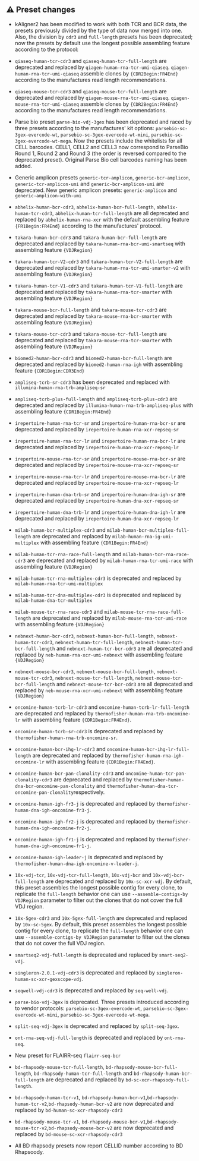 ## ⚠️  Preset changes


- kAligner2 has been modified to work with both TCR and BCR data, the presets previously divided by the type of data now merged into one. Also, the division by `cdr3` and `full-length` presets has been deprecated; now the presets by default use the longest possible assembling feature according to the protocol:

- `qiaseq-human-tcr-cdr3` and `qiaseq-human-tcr-full-length` are deprecated and replaced by  `qiagen-human-rna-tcr-umi-qiaseq`. `qiagen-human-rna-tcr-umi-qiaseq` assemble clones by `{CDR2Begin:FR4End}` according to the manufactures read length recommendations.

- `qiaseq-mouse-tcr-cdr3` and `qiaseq-mouse-tcr-full-length` are deprecated and replaced by  `qiagen-mouse-rna-tcr-umi-qiaseq`. `qiagen-mouse-rna-tcr-umi-qiaseq` assemble clones by `{CDR2Begin:FR4End}` according to the manufactures read length recommendations.

- Parse bio preset `parse-bio-vdj-3gex` has been deprecated and raced by three presets according to the manufactures' kit options: `parsebio-sc-3gex-evercode-wt`, `parsebio-sc-3gex-evercode-wt-mini`, `parsebio-sc-3gex-evercode-wt-mega`. Now the presets include the whitelists for all CELL barcodes. CELL1, CELL2 and CELL3 now correspond to ParseBio Round 1, Round 2 and Round 3 (the order is reversed compared to the deprecated preset). Original Parse Bio cell barcodes naming has been added.

- Generic amplicon presets `generic-tcr-amplicon`, `generic-bcr-amplicon`, `generic-tcr-amplicon-umi` and `generic-bcr-amplicon-umi` are deprecated. New generic amplicon presets: `generic-amplicon` and `generic-amplicon-with-umi`

- `abhelix-human-bcr-cdr3`, `abhelix-human-bcr-full-length`, `abhelix-human-tcr-cdr3`, `abhelix-human-tcr-full-length` are all deprecated and replaced by `abhelix-human-rna-xcr` with the default assembling feature `{FR1Begin:FR4End}` according to the manufactures' protocol.

- `takara-human-bcr-cdr3` and `takara-human-bcr-full-length` are deprecated and replaced by `takara-human-rna-bcr-umi-smartseq` with assembling feature `{VDJRegion}`

- `takara-human-tcr-V2-cdr3` and `takara-human-tcr-V2-full-length` are deprecated and replaced by `takara-human-rna-tcr-umi-smarter-v2` with assembling feature `{VDJRegion}`

- `takara-human-tcr-V1-cdr3` and `takara-human-tcr-V1-full-length` are deprecated and replaced by `takara-human-rna-tcr-smarter` with assembling feature `{VDJRegion}`

- `takara-mouse-bcr-full-length` and `takara-mouse-tcr-cdr3` are deprecated and replaced by `takara-mouse-rna-bcr-smarter` with assembling feature `{VDJRegion}`

- `takara-mouse-tcr-cdr3` and `takara-mouse-tcr-full-length` are deprecated and replaced by `takara-mouse-rna-tcr-smarter` with assembling feature `{VDJRegion}`

- `biomed2-human-bcr-cdr3` and `biomed2-human-bcr-full-length` are deprecated and replaced by `biomed2-human-rna-igh` with assembling feature `{CDR1Begin:CDR3End}`

- `ampliseq-tcrb-sr-cdr3` has been deprecated and replaced with `illumina-human-rna-trb-ampliseq-sr`

- `ampliseq-tcrb-plus-full-length` and `ampliseq-tcrb-plus-cdr3` are deprecated and replaced by `illumina-human-rna-trb-ampliseq-plus` with assembling feature `{CDR1Begin:FR4End}`

- `irepertoire-human-rna-tcr-sr` and `irepertoire-human-rna-bcr-sr` are deprecated and replaced by `irepertoire-human-rna-xcr-repseq-sr`

- `irepertoire-human-rna-tcr-lr` and `irepertoire-human-rna-bcr-lr` are deprecated and replaced by `irepertoire-human-rna-xcr-repseq-lr`

- `irepertoire-mouse-rna-tcr-sr` and `irepertoire-mouse-rna-bcr-sr` are deprecated and replaced by `irepertoire-mouse-rna-xcr-repseq-sr`

- `irepertoire-mouse-rna-tcr-lr` and `irepertoire-mouse-rna-bcr-lr` are deprecated and replaced by `irepertoire-mouse-rna-xcr-repseq-lr`

- `irepertoire-human-dna-trb-sr` and `irepertoire-human-dna-igh-sr` are deprecated and replaced by `irepertoire-human-dna-xcr-repseq-sr`

- `irepertoire-human-dna-trb-lr` and `irepertoire-human-dna-igh-lr` are deprecated and replaced by `irepertoire-human-dna-xcr-repseq-lr`

- `milab-human-bcr-multiplex-cdr3` and `milab-human-bcr-multiplex-full-length` are deprecated and replaced by `milab-human-rna-ig-umi-multiplex` with assembling feature `{CDR1Begin:FR4End}`

- `milab-human-tcr-rna-race-full-length` and `milab-human-tcr-rna-race-cdr3` are deprecated and replaced by `milab-human-rna-tcr-umi-race` with assembling feature `{VDJRegion}`

- `milab-human-tcr-rna-multiplex-cdr3` is deprecated and replaced by `milab-human-rna-tcr-umi-multiplex`

- `milab-human-tcr-dna-multiplex-cdr3` is deprecated and replaced by `milab-human-dna-tcr-multiplex`

- `milab-mouse-tcr-rna-race-cdr3` and `milab-mouse-tcr-rna-race-full-length` are deprecated and replaced by `milab-mouse-rna-tcr-umi-race` with assembling feature `{VDJRegion}`

- `nebnext-human-bcr-cdr3`, `nebnext-human-bcr-full-length`, `nebnext-human-tcr-cdr3`, `nebnext-human-tcr-full-length`, `nebnext-human-tcr-bcr-full-length` and `nebnext-human-tcr-bcr-cdr3` are all deprecated and replaced by `neb-human-rna-xcr-umi-nebnext` with assembling feature `{VDJRegion}`

- `nebnext-mouse-bcr-cdr3`, `nebnext-mouse-bcr-full-length`, `nebnext-mouse-tcr-cdr3`, `nebnext-mouse-tcr-full-length`, `nebnext-mouse-tcr-bcr-full-length` and `nebnext-mouse-tcr-bcr-cdr3` are all deprecated and replaced by `neb-mouse-rna-xcr-umi-nebnext` with assembling feature `{VDJRegion}`

- `oncomine-human-tcrb-lr-cdr3` and `oncomine-human-tcrb-lr-full-length` are deprecated and replaced by `thermofisher-human-rna-trb-oncomine-lr` with assembling feature `{CDR1Begin:FR4End}`.

- `oncomine-human-tcrb-sr-cdr3` is deprecated and replaced by `thermofisher-human-rna-trb-oncomine-sr`.

- `oncomine-human-bcr-ihg-lr-cdr3` and `oncomine-human-bcr-ihg-lr-full-length` are deprecated and replaced by `thermofisher-human-rna-igh-oncomine-lr` with assembling feature `{CDR1Begin:FR4End}`.

- `oncomine-human-bcr-pan-clonality-cdr3` and `oncomine-human-tcr-pan-clonality-cdr3` are deprecated and replaced by `thermofisher-human-dna-bcr-oncomine-pan-clonality` and `thermofisher-human-dna-tcr-oncomine-pan-clonality`respectively.

- `oncomine-human-igh-fr3-j` is deprecated and replaced by `thermofisher-human-dna-igh-oncomine-fr3-j`.

- `oncomine-human-igh-fr2-j` is deprecated and replaced by `thermofisher-human-dna-igh-oncomine-fr2-j`.

- `oncomine-human-igh-fr1-j` is deprecated and replaced by `thermofisher-human-dna-igh-oncomine-fr1-j`.

- `oncomine-human-igh-leader-j` is deprecated and replaced by `thermofisher-human-dna-igh-oncomine-v-leader-j`.

- `10x-vdj-tcr`, `10x-vdj-tcr-full-length`, `10x-vdj-bcr` and `10x-vdj-bcr-full-length` are deprecated and replaced by `10x-sc-xcr-vdj`. By default, this preset assembles the longest possible contig for every clone, to replicate the `full-length` behavior one can use `--assemble-contigs-by VDJRegion` parameter to filter out the clones that do not cover the full VDJ region.

- `10x-5gex-cdr3` and `10x-5gex-full-length` are deprecated and replaced by `10x-sc-5gex`. By default, this preset assembles the longest possible contig for every clone, to replicate the `full-length` behavior one can use `--assemble-contigs-by VDJRegion` parameter to filter out the clones that do not cover the full VDJ region.

- `smartseq2-vdj-full-length` is deprecated and replaced by `smart-seq2-vdj`.

- `singleron-2.0.1-vdj-cdr3` is deprecated and replaced by `singleron-human-sc-xcr-gexscope-vdj`.

- `seqwell-vdj-cdr3` is deprecated and replaced by `seq-well-vdj`.

- `parse-bio-vdj-3gex` is deprecated. Three presets introduced according to vendor protocols: `parsebio-sc-3gex-evercode-wt`, `parsebio-sc-3gex-evercode-wt-mini`, `parsebio-sc-3gex-evercode-wt-mega`.

- `split-seq-vdj-3gex` is deprecated and replaced by `split-seq-3gex`.

- `ont-rna-seq-vdj-full-length` is deprecated and replaced by `ont-rna-seq`.

- New preset for FLAIRR-seq `flairr-seq-bcr`

- `bd-rhapsody-mouse-tcr-full-length`, `bd-rhapsody-mouse-bcr-full-length`, `bd-rhapsody-human-tcr-full-length` and `bd-rhapsody-human-bcr-full-length` are deprecated and replaced by `bd-sc-xcr-rhapsody-full-length`.

- `bd-rhapsody-human-tcr-v1`, `bd-rhapsody-human-bcr-v1`,`bd-rhapsody-human-tcr-v2`,`bd-rhapsody-human-bcr-v2` are now deprecated and replaced by `bd-human-sc-xcr-rhapsody-cdr3`

- `bd-rhapsody-mouse-tcr-v1`, `bd-rhapsody-mouse-bcr-v1`,`bd-rhapsody-mouse-tcr-v2`,`bd-rhapsody-mouse-bcr-v2` are now deprecated and replaced by `bd-mouse-sc-xcr-rhapsody-cdr3`

- All BD rhapsody presets now report CELLID number according to BD Rhapsoody.

